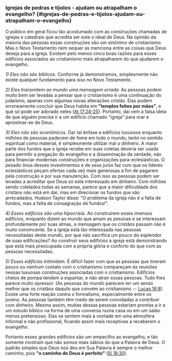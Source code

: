 ### Igrejas de pedras e tijolos - ajudam ou atrapalham o evangelho? {#igrejas-de-pedras-e-tijolos-ajudam-ou-atrapalham-o-evangelho}

O público em geral ficou tão acostumado com as construções chamadas de igrejas e catedrais que acredita ser este o ideal de Deus. Na opinião da maioria das pessoas essas construções são um sinônimo de cristianismo. Mas o Novo Testamento nem sequer as menciona entre as coisas que Deus deseja para a igreja. Existem pelo menos cinco boas razões para esses edifícios associados ao cristianismo mais atrapalharem do que ajudarem o evangelho.

_1) Eles não são bíblicos._ Conforme já demonstramos, simplesmente não existe qualquer fundamento para isso no Novo Testamento.

_2) Eles transmitem ao mundo uma mensagem errada._ As pessoas podem muito bem ser levadas a pensar que o cristianismo é uma continuação do judaísmo, apenas com algumas novas alterações cristãs. Elas podem erroneamente concluir que Deus habita em **&quot;templos feitos por mãos&quot;**, e que só pode ser adorado neles ([At 17:24-25](http://bibliaonline.com.br/acf/atos/17/24-25)). Portanto, daí vem a falsa ideia de que alguém precise ir a um edifício chamado &quot;igreja&quot; para orar e aproximar-se de Deus.

_3) Eles não são econômicos._ Dar tal ênfase a edifícios luxuosos enquanto milhões de pessoas padecem de fome em todo o mundo, tanto no sentido espiritual como material, é simplesmente utilizar mal o dinheiro. A maior parte dos fundos que a igreja recebe em suas coletas deveria ser usada para permitir a pregação do evangelho e a disseminação da verdade, não para financiar modernas construções e organizações para-eclesiásticas. O pesado ônus desses investimentos e de seus juros faz com que os líderes eclesiásticos peçam ofertas cada vez mais generosas a fim de pagarem pela construção e por sua manutenção. Com isso as pessoas podem ser levadas a acreditar que Deus só está interessado em dinheiro. Com milhões sendo coletados todas as semanas, parece que a maior dificuldade dos cristãos não está em dar, mas em direcionar os fundos que são arrecadados. Hudson Taylor disse: &quot;O problema da igreja não é a falta de fundos, mas a falta de consagração de fundos!&quot;.

_4) Esses edifícios são uma hipocrisia._ Ao construírem esses imensos edifícios, enquanto dizem ao mundo que amam as pessoas e se interessam profundamente por suas almas, a mensagem que os cristãos passam não é muito convincente. Se a igreja está tão interessada nas pessoas necessitadas deste mundo, por que não sacrifica um pouco do esplendor de suas edificações? Ao construir seus edifícios a igreja está demonstrando que está mais preocupada com a própria glória e conforto do que com as pessoas necessitadas.

_5) Esses edifícios intimidam._ É difícil fazer com que as pessoas que tiveram pouco ou nenhum contato com o cristianismo compareçam às reuniões nessas luxuosas construções associadas com o cristianismo. Edifícios cheios de pompa tendem a espantar, e não atrair essas pessoas. Tudo lhes parece muito opressor. (As pessoas do mundo parecem ter um senso melhor que os cristãos daquilo que convém ao cristianismo -- [Lucas 16:8](http://bibliaonline.com.br/acf/lc/16/8)). Existe uma forte reação contra o formalismo, especialmente entre os jovens. As pessoas também têm medo de serem convidadas a contribuir com dinheiro. Mesmo assim, muitas dessas pessoas estariam prontas a ir a um estudo bíblico na forma de uma conversa numa casa ou em um salão menos pretensioso. Elas se sentem mais à vontade em uma atmosfera informal e não profissional, ficando assim mais receptivas a receberem o evangelho.

Portanto esses grandes edifícios são um empecilho ao evangelho, e tão somente mostram que não somos mais sábios do que a Palavra de Deus. O padrão simples que Deus nos deu em Sua Palavra é sempre o melhor caminho, pois **&quot;o caminho de Deus é perfeito&quot;** ([Sl 18:30](http://bibliaonline.com.br/acf/sl/18/30)).